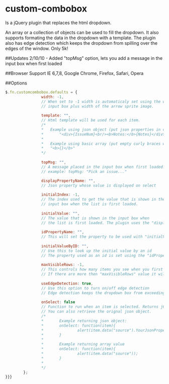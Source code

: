 # custom-combobox
Is a jQuery plugin that replaces the html dropdown.

An array or a collection of objects can be used to fill the dropdown. It also supports formating the data in the dropdown with a template. The plugin also has edge detection which keeps the dropdown from spilling over the edges of the window. Only 5k!

##Updates
2/10/10 - Added "topMsg" option, lets you add a message in the input box when first loaded

##Browser Support
IE 6,7,8, Google Chrome, Firefox, Safari, Opera

##Options
````javascript
$.fn.customcombobox.defaults = {
                width: -1,
                // When set to -1 width is automaticaly set using the width of the 
                // input box plus width of the arrow sprite image.
                
                template: "",
                // Html template will be used for each item.
                /*      
                *   Example using json object (put json properties in curly braces):
                *       "<div>{IssueNum}<br/><b>Notes:</b>{Notes}</div>"
                *
                *   Example using basic array (put empty curly braces where data should go)
                *   "<b>{}</b>"
                */
                
                topMsg: "",
                // A message placed in the input box when first loaded.
                // example: topMsg: "Pick an issue..."

                displayPropertyName: "",
                // Json property whose value is displayed on select
                
                initialIndex: -1,
                // The index used to get the value that is shown in the 
                // input box when the list is first loaded.
                
                initialValue: "",
                // The value that is shown in the input box when 
                // the list is first loaded. The plugin uses the "displayPropertyName" value to search on.
                
                idPropertyName: "",
                // This will set the property to be used with "initialValueByID" setting
                
                initialValueByID: "",
                // Use this to look up the initial value by an id
                // The property used as an id is set using the "idPropertyName" setting
                
                maxVisibleRows: -1,
                // This controls how many items you see when you first click the arrow. 
                // If there are more then "maxVisibleRows" value it will include a scrollbar to see the rest.
                
                useEdgeDetection: true,
                // Use this option to turn on/off edge detection
                // Edge detection keeps the dropdown box from exceeding the window boundary
                
                onSelect: false
                // Function to run when an item is selected. Returns jQuery object of selected item. 
                // You can also retrieve the orignal json object.
                /*
                *       Example returning json object:
                *       onSelect: function(item){
                *               alert(item.data("source").YourJsonProperty);
                *       }
                *       
                *       Example returning array value
                *       onSelect: function(item){
                *               alert(item.data("source"));
                *       }
                *       
                */
        };      
}}}     
````
